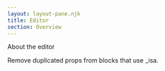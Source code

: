 ```yaml
---
layout: layout-pane.njk
title: Editor
section: Overview
---
```


About the editor

Remove duplicated props from blocks that use _isa.
